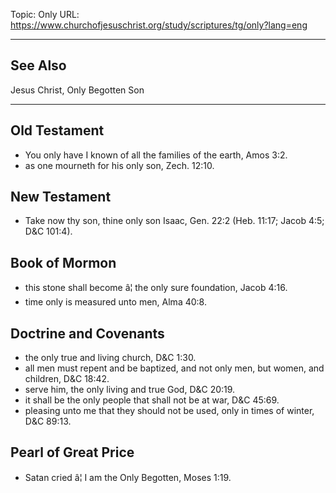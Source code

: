 Topic: Only
URL: https://www.churchofjesuschrist.org/study/scriptures/tg/only?lang=eng

---

## See Also

Jesus Christ, Only Begotten Son

---

## Old Testament

- You only have I known of all the families of the earth, Amos 3:2.
- as one mourneth for his only son, Zech. 12:10.

## New Testament

- Take now thy son, thine only son Isaac, Gen. 22:2 (Heb. 11:17; Jacob 4:5; D&C 101:4).

## Book of Mormon

- this stone shall become â¦ the only sure foundation, Jacob 4:16.
- time only is measured unto men, Alma 40:8.

## Doctrine and Covenants

- the only true and living church, D&C 1:30.
- all men must repent and be baptized, and not only men, but women, and children, D&C 18:42.
- serve him, the only living and true God, D&C 20:19.
- it shall be the only people that shall not be at war, D&C 45:69.
- pleasing unto me that they should not be used, only in times of winter, D&C 89:13.

## Pearl of Great Price

- Satan cried â¦ I am the Only Begotten, Moses 1:19.

